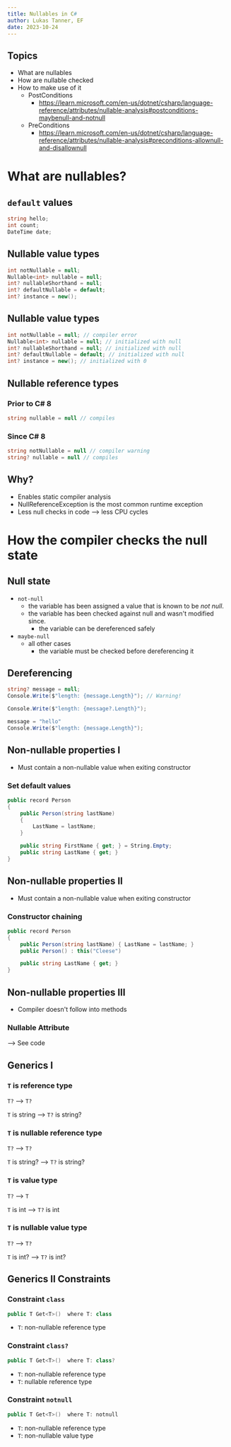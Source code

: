 ```yaml
---
title: Nullables in C#
author: Lukas Tanner, EF
date: 2023-10-24
---
```


## Topics
- What are nullables
- How are nullable checked
- How to make use of it
	- PostConditions 
		- https://learn.microsoft.com/en-us/dotnet/csharp/language-reference/attributes/nullable-analysis#postconditions-maybenull-and-notnull
	- PreConditions 
		- https://learn.microsoft.com/en-us/dotnet/csharp/language-reference/attributes/nullable-analysis#preconditions-allownull-and-disallownull

# What are nullables?

## `default` values
```cs
string hello;
int count;
DateTime date;
```

## Nullable value types

```cs
int notNullable = null; 
Nullable<int> nullable = null; 
int? nullableShorthand = null;
int? defaultNullable = default;
int? instance = new();
```

## Nullable value types

```cs
int notNullable = null; // compiler error
Nullable<int> nullable = null; // initialized with null
int? nullableShorthand = null; // initialized with null
int? defaultNullable = default; // initialized with null
int? instance = new(); // initialized with 0
```

## Nullable reference types

### Prior to C\# 8
```cs
string nullable = null // compiles
```

### Since C\# 8
```cs
string notNullable = null // compiler warning
string? nullable = null // compiles
```

## Why?

- Enables static compiler analysis
- NullReferenceException is the most common runtime exception
- Less null checks in code --> less CPU cycles


# How the compiler checks the null state

## Null state
- `not-null`
	- the variable has been assigned a value that is known to be _not null_.
	- the variable has been checked against null and wasn't modified since.
		- the variable can be dereferenced safely
- `maybe-null`
	- all other cases
		- the variable must be checked before dereferencing it


## Dereferencing

```cs
string? message = null;
Console.Write($"length: {message.Length}"); // Warning!

Console.Write($"length: {message?.Length}");

message = "hello"
Console.Write($"length: {message.Length}");
```

## Non-nullable properties I
- Must contain a non-nullable value when exiting constructor

### Set default values
```cs
public record Person
{
    public Person(string lastName)
    {
        LastName = lastName;
    }

    public string FirstName { get; } = String.Empty;
    public string LastName { get; }
}
```

## Non-nullable properties II
- Must contain a non-nullable value when exiting constructor

### Constructor chaining
```cs
public record Person
{
    public Person(string lastName) { LastName = lastName; }
	public Person() : this("Cleese")

    public string LastName { get; }
}
```


## Non-nullable properties III
- Compiler doesn't follow into methods


### Nullable Attribute

--> See code


## Generics I

### `T` is reference type

`T?` --> `T?`

`T` is string --> `T?` is string?

### `T` is nullable reference type

`T?` --> `T?`

`T` is string? --> `T?` is string?

### `T` is value type

`T?` --> `T`

`T` is int --> `T?` is int

### `T` is nullable value type

`T?` --> `T?`

`T` is int? --> `T?` is int?


## Generics II Constraints

### Constraint `class`

```cs
public T Get<T>()  where T: class
```

- `T`: non-nullable reference type

### Constraint `class?`

```cs
public T Get<T>()  where T: class?
```

- `T`: non-nullable reference type
- `T`: nullable reference type

### Constraint `notnull`

```cs
public T Get<T>()  where T: notnull
```

- `T`: non-nullable reference type
- `T`: non-nullable value type




